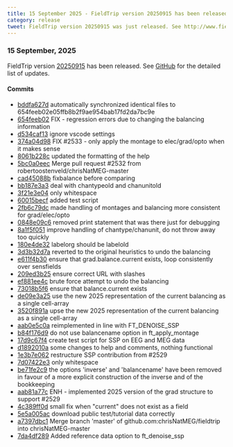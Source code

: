 ```yaml
---
title: 15 September 2025 - FieldTrip version 20250915 has been released
category: release
tweet: FieldTrip version 20250915 was just released. See http://www.fieldtriptoolbox.org/#15-september-2025
---
```


### 15 September, 2025

FieldTrip version [20250915](http://github.com/fieldtrip/fieldtrip/releases/tag/20250915) has been released.
See [GitHub](https://github.com/fieldtrip/fieldtrip/compare/20250904...20250915) for the detailed list of updates.

#### Commits

- [bddfa627d](http://github.com/fieldtrip/fieldtrip/commit/bddfa627d) automatically synchronized identical files to 654feeb02e05ffb8b2f9ae954bab17fd2da7bc9e
- [654feeb02](http://github.com/fieldtrip/fieldtrip/commit/654feeb02) FIX - regression errors due to changing the balancing information
- [d534caf13](http://github.com/fieldtrip/fieldtrip/commit/d534caf13) ignore vscode settings
- [374a04d98](http://github.com/fieldtrip/fieldtrip/commit/374a04d98) FIX #2533 - only apply the montage to elec/grad/opto when it makes sense
- [8061b228c](http://github.com/fieldtrip/fieldtrip/commit/8061b228c) updated the formatting of the help
- [5bc0a0eec](http://github.com/fieldtrip/fieldtrip/commit/5bc0a0eec) Merge pull request #2532 from robertoostenveld/chrisNatMEG-master
- [cad45088b](http://github.com/fieldtrip/fieldtrip/commit/cad45088b) fixbalance before comparing
- [bb187e3a3](http://github.com/fieldtrip/fieldtrip/commit/bb187e3a3) deal with chantypeold and chanunitold
- [3f21e3e04](http://github.com/fieldtrip/fieldtrip/commit/3f21e3e04) only whitespace
- [60015becf](http://github.com/fieldtrip/fieldtrip/commit/60015becf) added test script
- [2fb6c79dc](http://github.com/fieldtrip/fieldtrip/commit/2fb6c79dc) made handling of montages and balancing more consistent for grad/elec/opto
- [0848e09c6](http://github.com/fieldtrip/fieldtrip/commit/0848e09c6) removed print statement that was there just for debugging
- [8a1f5f051](http://github.com/fieldtrip/fieldtrip/commit/8a1f5f051) improve handling of chantype/chanunit, do not throw away too quickly
- [180e4de32](http://github.com/fieldtrip/fieldtrip/commit/180e4de32) labelorg should be labelold
- [3d3b32d7a](http://github.com/fieldtrip/fieldtrip/commit/3d3b32d7a) reverted to the original heuristics to undo the balancing
- [e611f4b30](http://github.com/fieldtrip/fieldtrip/commit/e611f4b30) ensure that grad.balance.current exists, loop consistently over sensfields
- [209ed3b25](http://github.com/fieldtrip/fieldtrip/commit/209ed3b25) ensure correct URL with slashes
- [ef881ee4c](http://github.com/fieldtrip/fieldtrip/commit/ef881ee4c) brute force attempt to undo the balancing
- [73018b5f6](http://github.com/fieldtrip/fieldtrip/commit/73018b5f6) ensure that balance.current exists
- [de09e3a25](http://github.com/fieldtrip/fieldtrip/commit/de09e3a25) use the new 2025 representation of the current balancing as a single cell-array
- [3520f891a](http://github.com/fieldtrip/fieldtrip/commit/3520f891a) upse the new 2025 representation of the current balancing as a single cell-array
- [aab0e5c0a](http://github.com/fieldtrip/fieldtrip/commit/aab0e5c0a) reimplemented in line with FT_DENOISE_SSP
- [b84f176d9](http://github.com/fieldtrip/fieldtrip/commit/b84f176d9) do not use balancename option in ft_apply_montage
- [17d9c67f4](http://github.com/fieldtrip/fieldtrip/commit/17d9c67f4) create test script for SSP on EEG and MEG data
- [d1892010a](http://github.com/fieldtrip/fieldtrip/commit/d1892010a) some changes to help and comments, nothing functional
- [1e3b7e062](http://github.com/fieldtrip/fieldtrip/commit/1e3b7e062) restructure SSP contribution from #2529
- [7d07422e3](http://github.com/fieldtrip/fieldtrip/commit/7d07422e3) only whitespace
- [be71fe2c9](http://github.com/fieldtrip/fieldtrip/commit/be71fe2c9) the options 'inverse' and 'balancename' have been removed in favour of a more explicit construction of the inverse and of the bookkeeping
- [aab81a77c](http://github.com/fieldtrip/fieldtrip/commit/aab81a77c) ENH - implemented 2025 version of the grad structure to support #2529
- [4c389ff0d](http://github.com/fieldtrip/fieldtrip/commit/4c389ff0d) small fix when "current" does not exist as a field
- [5e5a005ac](http://github.com/fieldtrip/fieldtrip/commit/5e5a005ac) download public test/tutorial data correctly
- [a7397dbc1](http://github.com/fieldtrip/fieldtrip/commit/a7397dbc1) Merge branch 'master' of github.com:chrisNatMEG/fieldtrip into chrisNatMEG-master
- [7da4df289](http://github.com/fieldtrip/fieldtrip/commit/7da4df289) Added reference data option to ft_denoise_ssp
